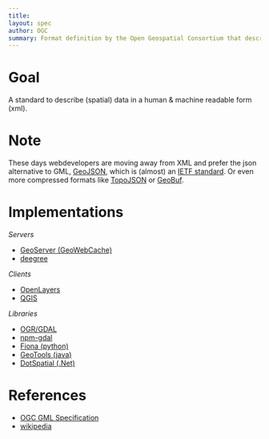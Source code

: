 ```yaml
---
title: 
layout: spec
author: OGC
summary: Format definition by the Open Geospatial Consortium that describes (spatial) features
---
```


Goal
====

A standard to describe (spatial) data in a human & machine readable form (xml).

Note
====

These days webdevelopers are moving away from XML and prefer the json alternative to GML, [GeoJSON](http://geojson.org), which is (almost) an [IETF standard](https://datatracker.ietf.org/doc/draft-butler-geojson). Or even more compressed formats like [TopoJSON](https://github.com/mbostock/topojson) or [GeoBuf](https://github.com/mapbox/geobuf).

Implementations
===============

_Servers_
* [GeoServer (GeoWebCache)](http://geoserver.org)
* [deegree](http://deegree.org)

_Clients_
* [OpenLayers](http://openlayers.org)
* [QGIS](http://qgis.org)

_Libraries_
* [OGR/GDAL](http://gdal.org)
* [npm-gdal](https://www.npmjs.com/package/gdal)
* [Fiona (python)](https://pypi.python.org/pypi/Fiona)
* [GeoTools (java)](http://geotools.org)
* [DotSpatial (.Net)](https://dotspatial.codeplex.com)

References
==========

- [OGC GML Specification](http://www.opengeospatial.org/standards/gml)
- [wikipedia](http://en.wikipedia.org/wiki/Geography_Markup_Language)

